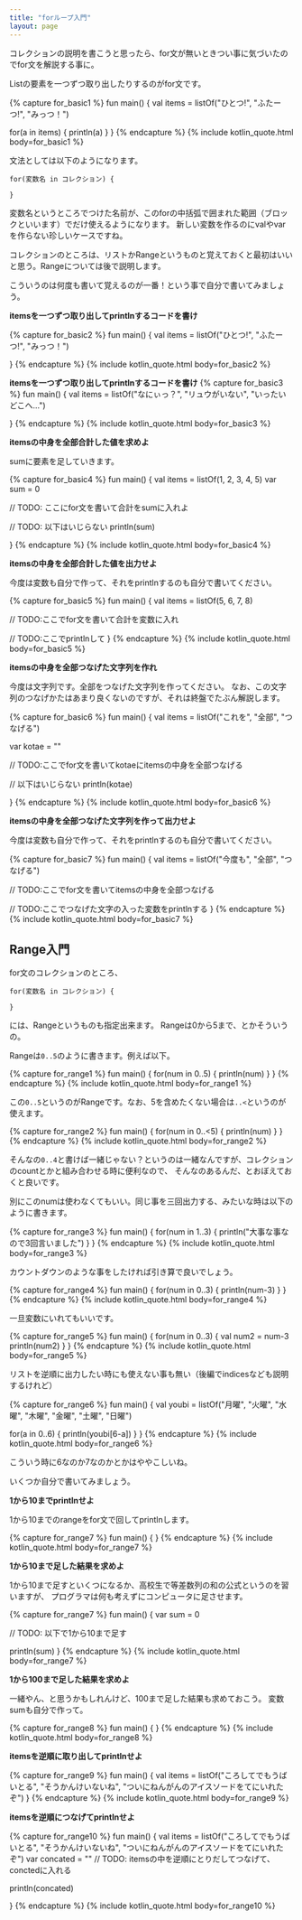 ```yaml
---
title: "forループ入門"
layout: page
---
```

コレクションの説明を書こうと思ったら、for文が無いときつい事に気づいたのでfor文を解説する事に。

Listの要素を一つずつ取り出したりするのがfor文です。

{% capture for_basic1 %}
fun main() {
  val items = listOf("ひとつ!", "ふたーつ!", "みっつ！")

  for(a in items) {
    println(a)
  }
}
{% endcapture %}
{% include kotlin_quote.html body=for_basic1 %}

文法としては以下のようになります。

```
for(変数名 in コレクション) {

}
```

変数名というところでつけた名前が、このforの中括弧で囲まれた範囲（ブロックといいます）でだけ使えるようになります。
新しい変数を作るのにvalやvarを作らない珍しいケースですね。

コレクションのところは、リストかRangeというものと覚えておくと最初はいいと思う。Rangeについては後で説明します。

こういうのは何度も書いて覚えるのが一番！という事で自分で書いてみましょう。

**itemsを一つずつ取り出してprintlnするコードを書け**

{% capture for_basic2 %}
fun main() {
  val items = listOf("ひとつ!", "ふたーつ!", "みっつ！")

}
{% endcapture %}
{% include kotlin_quote.html body=for_basic2 %}

**itemsを一つずつ取り出してprintlnするコードを書け**
{% capture for_basic3 %}
fun main() {
  val items = listOf("なにぃっ？", "リュウがいない", "いったいどこへ…")

}
{% endcapture %}
{% include kotlin_quote.html body=for_basic3 %}

**itemsの中身を全部合計した値を求めよ**

sumに要素を足していきます。

{% capture for_basic4 %}
fun main() {
  val items = listOf(1, 2, 3, 4, 5)
  var sum = 0

  // TODO: ここにfor文を書いて合計をsumに入れよ


  // TODO: 以下はいじらない
  println(sum)

}
{% endcapture %}
{% include kotlin_quote.html body=for_basic4 %}


**itemsの中身を全部合計した値を出力せよ**

今度は変数も自分で作って、それをprintlnするのも自分で書いてください。

{% capture for_basic5 %}
fun main() {
  val items = listOf(5, 6, 7, 8)

  // TODO:ここでfor文を書いて合計を変数に入れ

  // TODO:ここでprintlnして
}
{% endcapture %}
{% include kotlin_quote.html body=for_basic5 %}


**itemsの中身を全部つなげた文字列を作れ**

今度は文字列です。全部をつなげた文字列を作ってください。
なお、この文字列のつなげかたはあまり良くないのですが、それは終盤でたぶん解説します。

{% capture for_basic6 %}
fun main() {
  val items = listOf("これを", "全部", "つなげる")

  var kotae = ""

  // TODO:ここでfor文を書いてkotaeにitemsの中身を全部つなげる

  // 以下はいじらない
  println(kotae)

}
{% endcapture %}
{% include kotlin_quote.html body=for_basic6 %}

**itemsの中身を全部つなげた文字列を作って出力せよ**

今度は変数も自分で作って、それをprintlnするのも自分で書いてください。

{% capture for_basic7 %}
fun main() {
  val items = listOf("今度も", "全部", "つなげる")

  // TODO:ここでfor文を書いてitemsの中身を全部つなげる

  // TODO:ここでつなげた文字の入った変数をprintlnする
}
{% endcapture %}
{% include kotlin_quote.html body=for_basic7 %}

## Range入門

for文のコレクションのところ、

```
for(変数名 in コレクション) {

}
```

には、Rangeというものも指定出来ます。
Rangeは0から5まで、とかそういうの。

Rangeは`0..5`のように書きます。例えば以下。

{% capture for_range1 %}
fun main() {
  for(num in 0..5) {
    println(num)
  }
}
{% endcapture %}
{% include kotlin_quote.html body=for_range1 %}

この`0..5`というのがRangeです。なお、5を含めたくない場合は`..<`というのが使えます。

{% capture for_range2 %}
fun main() {
  for(num in 0..<5) {
    println(num)
  }
}
{% endcapture %}
{% include kotlin_quote.html body=for_range2 %}

そんなの`0..4`と書けば一緒じゃない？というのは一緒なんですが、コレクションのcountとかと組み合わせる時に便利なので、
そんなのあるんだ、とおぼえておくと良いです。

別にこのnumは使わなくてもいい。同じ事を三回出力する、みたいな時は以下のように書きます。

{% capture for_range3 %}
fun main() {
  for(num in 1..3) {
    println("大事な事なので3回言いました")
  }
}
{% endcapture %}
{% include kotlin_quote.html body=for_range3 %}

カウントダウンのような事をしたければ引き算で良いでしょう。

{% capture for_range4 %}
fun main() {
  for(num in 0..3) {
    println(num-3)
  }
}
{% endcapture %}
{% include kotlin_quote.html body=for_range4 %}

一旦変数にいれてもいいです。

{% capture for_range5 %}
fun main() {
  for(num in 0..3) {
    val num2 = num-3
    println(num2)
  }
}
{% endcapture %}
{% include kotlin_quote.html body=for_range5 %}

リストを逆順に出力したい時にも使えない事も無い（後編でindicesなども説明するけれど）

{% capture for_range6 %}
fun main() {
  val youbi = listOf("月曜", "火曜", "水曜", "木曜", "金曜", "土曜", "日曜")

  for(a in 0..6) {
    println(youbi[6-a])
  }
}
{% endcapture %}
{% include kotlin_quote.html body=for_range6 %}

こういう時に6なのか7なのかとかはややこしいね。

いくつか自分で書いてみましょう。

**1から10までprintlnせよ**

1から10までのrangeをfor文で回してprintlnします。

{% capture for_range7 %}
fun main() {
}
{% endcapture %}
{% include kotlin_quote.html body=for_range7 %}


**1から10まで足した結果を求めよ**

1から10まで足すといくつになるか、高校生で等差数列の和の公式というのを習いますが、
プログラマは何も考えずにコンピュータに足させます。

{% capture for_range7 %}
fun main() {
  var sum = 0

  // TODO: 以下で1から10まで足す

  println(sum)
}
{% endcapture %}
{% include kotlin_quote.html body=for_range7 %}

**1から100まで足した結果を求めよ**

一緒やん、と思うかもしれんけど、100まで足した結果も求めておこう。
変数sumも自分で作って。

{% capture for_range8 %}
fun main() {
}
{% endcapture %}
{% include kotlin_quote.html body=for_range8 %}

**itemsを逆順に取り出してprintlnせよ**

{% capture for_range9 %}
fun main() {
  val items = listOf("ころしてでもうばいとる", "そうかんけいないね", "ついにねんがんのアイスソードをてにいれたぞ")
}
{% endcapture %}
{% include kotlin_quote.html body=for_range9 %}

**itemsを逆順につなげてprintlnせよ**

{% capture for_range10 %}
fun main() {
  val items = listOf("ころしてでもうばいとる", "そうかんけいないね", "ついにねんがんのアイスソードをてにいれたぞ")
  var concated = ""
  // TODO: itemsの中を逆順にとりだしてつなげて、conctedに入れる

  println(concated)

}
{% endcapture %}
{% include kotlin_quote.html body=for_range10 %}

